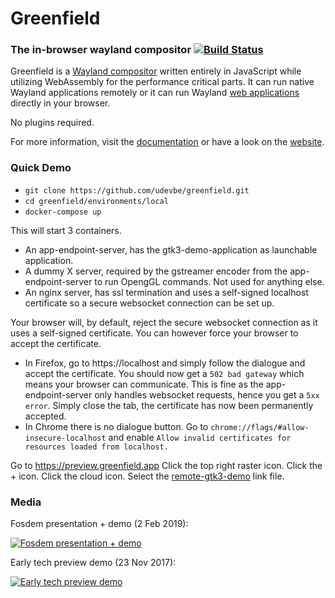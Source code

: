 # Greenfield
### The in-browser wayland compositor [![Build Status](https://travis-ci.org/udevbe/greenfield.svg)](https://travis-ci.org/udevbe/greenfield)

Greenfield is a [Wayland compositor](https://en.wikipedia.org/wiki/Wayland_%28display_server_protocol%29) written entirely
in JavaScript while utilizing WebAssembly for the performance critical parts. It can run native Wayland 
applications remotely or it can run Wayland [web applications](https://preview.greenfield.app) directly in your browser.

No plugins required.

For more information, visit the [documentation](https://greenfield.app/docs/) or have a look on the [website](https://greenfield.app).

### Quick Demo
- `git clone https://github.com/udevbe/greenfield.git`
- `cd greenfield/environments/local`
- `docker-compose up`

This will start 3 containers.
- An app-endpoint-server, has the gtk3-demo-application as launchable application.
- A dummy X server, required by the gstreamer encoder from the app-endpoint-server to run OpengGL commands. Not used for anything else.
- An nginx server, has ssl termination and uses a self-signed localhost certificate so a secure websocket connection can be set up.

Your browser will, by default, reject the secure websocket connection as it uses a self-signed certificate. 
You can however force your browser to accept the certificate.
- In Firefox, go to https://localhost and simply follow the dialogue and accept the certificate. You should now get a `502 bad gateway` which means
your browser can communicate. This is fine as the app-endpoint-server only handles websocket requests, hence you get a `5xx error`.
Simply close the tab, the certificate has now been permanently accepted.
- In Chrome there is no dialogue button. Go to `chrome://flags/#allow-insecure-localhost` and enable `Allow invalid certificates for resources loaded from localhost.`

Go to https://preview.greenfield.app Click the top right raster icon. Click the + icon. Click the cloud icon.
Select the [remote-gtk3-demo](https://github.com/udevbe/greenfield/blob/master/compositor/public/store/remote-gtk3-demo/link.json)
link file.


### Media
Fosdem presentation + demo (2 Feb 2019):

[![Fosdem presentation + demo](https://img.youtube.com/vi/QjJDH7QtlXk/0.jpg)](https://www.youtube.com/watch?v=QjJDH7QtlXk)


Early tech preview demo (23 Nov 2017):

[![Early tech preview demo](https://img.youtube.com/vi/2lyihdFK7EE/0.jpg)](https://www.youtube.com/watch?v=2lyihdFK7EE)
